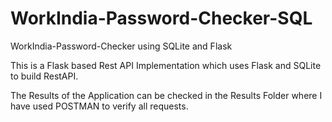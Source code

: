 # WorkIndia-Password-Checker-SQL
WorkIndia-Password-Checker using SQLite and Flask

This is a Flask based Rest API Implementation which uses Flask and SQLite to build RestAPI.

The Results of the Application can be checked in the Results Folder where I have used POSTMAN to verify all requests.
